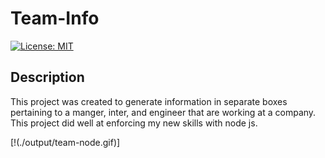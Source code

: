 # Team-Info  
  [![License: MIT](https://img.shields.io/badge/License-MIT-yellow.svg)](https://opensource.org/licenses/MIT)


## Description
This project was created to generate information in separate boxes pertaining to a manger, inter, and engineer that are working at a company. This project did well at enforcing my new skills with node js.

[!(./output/team-node.gif)]